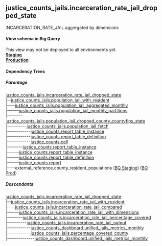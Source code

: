 ## justice_counts_jails.incarceration_rate_jail_dropped_state
INCARCERATION_RATE_JAIL aggregated by dimensions

#### View schema in Big Query
This view may not be deployed to all environments yet.<br/>
[**Staging**](https://console.cloud.google.com/bigquery?pli=1&p=recidiviz-staging&page=table&project=recidiviz-staging&d=justice_counts_jails&t=incarceration_rate_jail_dropped_state)
<br/>
[**Production**](https://console.cloud.google.com/bigquery?pli=1&p=recidiviz-123&page=table&project=recidiviz-123&d=justice_counts_jails&t=incarceration_rate_jail_dropped_state)
<br/>

#### Dependency Trees

##### Parentage
[justice_counts_jails.incarceration_rate_jail_dropped_state](../justice_counts_jails/incarceration_rate_jail_dropped_state.md) <br/>
|--[justice_counts_jails.population_jail_with_resident](../justice_counts_jails/population_jail_with_resident.md) <br/>
|----[justice_counts_jails.population_jail_aggregated_monthly](../justice_counts_jails/population_jail_aggregated_monthly.md) <br/>
|------[justice_counts_jails.population_jail_monthly_partitions](../justice_counts_jails/population_jail_monthly_partitions.md) <br/>
|--------[justice_counts_jails.population_jail_dropped_county_countyfips_state](../justice_counts_jails/population_jail_dropped_county_countyfips_state.md) <br/>
|----------[justice_counts_jails.population_jail_fetch](../justice_counts_jails/population_jail_fetch.md) <br/>
|------------[justice_counts.report_table_instance](../justice_counts/report_table_instance.md) <br/>
|------------[justice_counts.report_table_definition](../justice_counts/report_table_definition.md) <br/>
|------------[justice_counts.cell](../justice_counts/cell.md) <br/>
|--------[justice_counts.report_table_instance](../justice_counts/report_table_instance.md) <br/>
|------[justice_counts.report_table_instance](../justice_counts/report_table_instance.md) <br/>
|------[justice_counts.report_table_definition](../justice_counts/report_table_definition.md) <br/>
|------[justice_counts.report](../justice_counts/report.md) <br/>
|----external_reference.county_resident_populations ([BQ Staging](https://console.cloud.google.com/bigquery?pli=1&p=recidiviz-staging&page=table&project=recidiviz-staging&d=external_reference&t=county_resident_populations)) ([BQ Prod](https://console.cloud.google.com/bigquery?pli=1&p=recidiviz-123&page=table&project=recidiviz-123&d=external_reference&t=county_resident_populations)) <br/>


##### Descendants
[justice_counts_jails.incarceration_rate_jail_dropped_state](../justice_counts_jails/incarceration_rate_jail_dropped_state.md) <br/>
|--[justice_counts_jails.incarceration_rate_jail_with_resident](../justice_counts_jails/incarceration_rate_jail_with_resident.md) <br/>
|----[justice_counts_jails.incarceration_rate_jail_compared](../justice_counts_jails/incarceration_rate_jail_compared.md) <br/>
|------[justice_counts_jails.incarceration_rate_jail_with_dimensions](../justice_counts_jails/incarceration_rate_jail_with_dimensions.md) <br/>
|--------[justice_counts_jails.incarceration_rate_jail_percentage_covered](../justice_counts_jails/incarceration_rate_jail_percentage_covered.md) <br/>
|----------[justice_counts_jails.incarceration_rate_jail_output](../justice_counts_jails/incarceration_rate_jail_output.md) <br/>
|------------[justice_counts_dashboard.unified_jails_metrics_monthly](../justice_counts_dashboard/unified_jails_metrics_monthly.md) <br/>
|------------[justice_counts_jails.percentage_covered_county](../justice_counts_jails/percentage_covered_county.md) <br/>
|--------------[justice_counts_dashboard.unified_jails_metrics_monthly](../justice_counts_dashboard/unified_jails_metrics_monthly.md) <br/>

